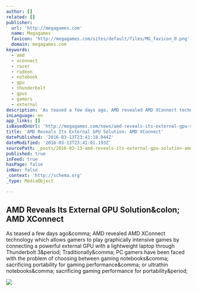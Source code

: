 ```yaml
---
author: []
related: []
publisher:
  url: 'http://megagames.com'
  name: Megagames
  favicon: 'http://megagames.com/sites/default/files/MG_favicon_0.png'
  domain: megagames.com
keywords:
  - amd
  - xconnect
  - razer
  - radeon
  - notebook
  - gpu
  - thunderbolt
  - gpus
  - gamers
  - external
description: 'As teased a few days ago, AMD revealed AMD XConnect technology which allows gamers to play graphically intensive games by connecting a powerful external GPU with a lightweight laptop through Thunderbolt 3. Traditionally, PC gamers have been faced with the problem of choosing between gaming notebooks, sacrificing portability for gaming performance, or ultrathin notebooks, sacrificing gaming performance for portability.'
inLanguage: en
app_links: []
isBasedOnUrl: 'http://megagames.com/news/amd-reveals-its-external-gpu-solution-amd-xconnect'
title: 'AMD Reveals Its External GPU Solution: AMD XConnect'
datePublished: '2016-03-13T23:41:18.044Z'
dateModified: '2016-03-13T23:41:01.193Z'
sourcePath: _posts/2016-03-13-amd-reveals-its-external-gpu-solution-amd-xconnect.md
published: true
inFeed: true
hasPage: false
inNav: false
_context: 'http://schema.org'
_type: MediaObject

---
```

<article style=""><h1>AMD Reveals Its External GPU Solution&amp;colon; AMD XConnect</h1><p>As teased a few days ago&amp;comma; AMD revealed AMD XConnect technology which allows gamers to play graphically intensive games by connecting a powerful external GPU with a lightweight laptop through Thunderbolt 3&amp;period; Traditionally&amp;comma; PC gamers have been faced with the problem of choosing between gaming notebooks&amp;comma; sacrificing portability for gaming performance&amp;comma; or ultrathin notebooks&amp;comma; sacrificing gaming performance for portability&amp;period;</p><img src="http://megagames.com/sites/default/files/styles/game-content-page/public/game-content-images/amd%20xconnect%20performance.jpg?itok=DFzBj-gK" /></article>